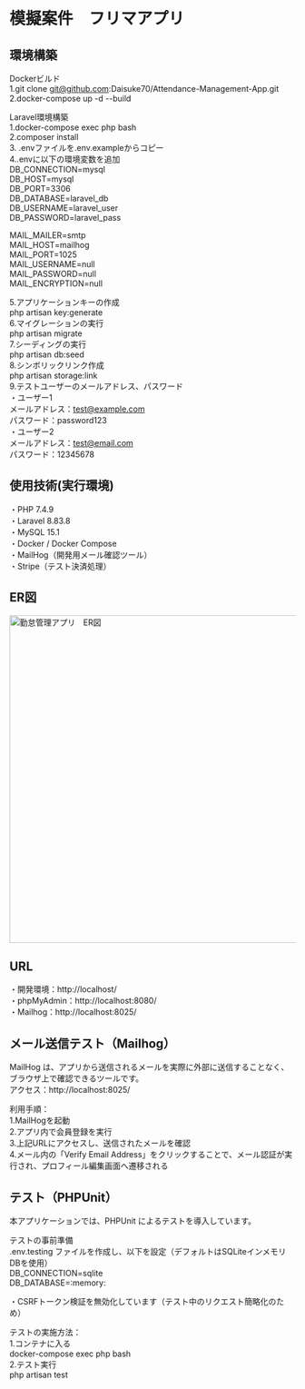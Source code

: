 # 模擬案件　フリマアプリ  
  
## 環境構築
Dockerビルド  
1.git clone git@github.com:Daisuke70/Attendance-Management-App.git  
2.docker-compose up -d --build  

Laravel環境構築  
1.docker-compose exec php bash  
2.composer install  
3. .envファイルを.env.exampleからコピー  
4..envに以下の環境変数を追加  
DB_CONNECTION=mysql  
DB_HOST=mysql  
DB_PORT=3306  
DB_DATABASE=laravel_db  
DB_USERNAME=laravel_user  
DB_PASSWORD=laravel_pass  
  
MAIL_MAILER=smtp  
MAIL_HOST=mailhog  
MAIL_PORT=1025  
MAIL_USERNAME=null  
MAIL_PASSWORD=null  
MAIL_ENCRYPTION=null  
  
5.アプリケーションキーの作成  
php artisan key:generate  
6.マイグレーションの実行  
php artisan migrate  
7.シーディングの実行  
php artisan db:seed  
8.シンボリックリンク作成  
php artisan storage:link  
9.テストユーザーのメールアドレス、パスワード  
・ユーザー1  
メールアドレス：test@example.com  
パスワード：password123  
・ユーザー2  
メールアドレス：test@email.com  
パスワード：12345678  

## 使用技術(実行環境)  
・PHP 7.4.9  
・Laravel 8.83.8  
・MySQL 15.1  
・Docker / Docker Compose  
・MailHog（開発用メール確認ツール）  
・Stripe（テスト決済処理）  

## ER図  
<img width="577" alt="勤怠管理アプリ　ER図" src="https://github.com/user-attachments/assets/c70e1a40-3f9a-45f2-af8b-8eeecb5a2f87" />

## URL
・開発環境：http://localhost/  
・phpMyAdmin：http://localhost:8080/  
・Mailhog：http://localhost:8025/  

## メール送信テスト（Mailhog）  
MailHog は、アプリから送信されるメールを実際に外部に送信することなく、ブラウザ上で確認できるツールです。  
アクセス：http://localhost:8025/  
  
利用手順：  
1.MailHogを起動  
2.アプリ内で会員登録を実行  
3.上記URLにアクセスし、送信されたメールを確認  
4.メール内の「Verify Email Address」をクリックすることで、メール認証が実行され、プロフィール編集画面へ遷移される  
  
## テスト（PHPUnit）  
本アプリケーションでは、PHPUnit によるテストを導入しています。  
  
テストの事前準備  
.env.testing ファイルを作成し、以下を設定（デフォルトはSQLiteインメモリDBを使用）  
DB_CONNECTION=sqlite  
DB_DATABASE=:memory:  
  
・CSRFトークン検証を無効化しています（テスト中のリクエスト簡略化のため）  
  
テストの実施方法：  
1.コンテナに入る  
docker-compose exec php bash  
2.テスト実行  
php artisan test

